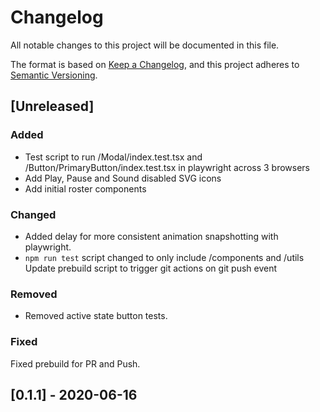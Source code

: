 # Changelog

All notable changes to this project will be documented in this file.

The format is based on [Keep a Changelog](https://keepachangelog.com/en/1.0.0/),
and this project adheres to [Semantic Versioning](https://semver.org/spec/v2.0.0.html).

## [Unreleased]

### Added
- Test script to run /Modal/index.test.tsx and /Button/PrimaryButton/index.test.tsx in playwright across 3 browsers
- Add Play, Pause and Sound disabled SVG icons
- Add initial roster components

### Changed
- Added delay for more consistent animation snapshotting with playwright.
- `npm run test` script changed to only include /components and /utils
Update prebuild script to trigger git actions on git push event

### Removed
- Removed active state button tests.

### Fixed
Fixed prebuild for PR and Push.

## [0.1.1] - 2020-06-16